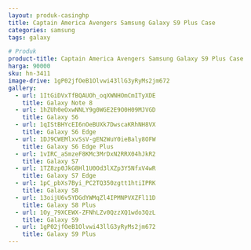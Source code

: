 ```yaml
---
layout: produk-casinghp
title: Captain America Avengers Samsung Galaxy S9 Plus Case
categories: samsung
tags: galaxy

# Produk
product-title: Captain America Avengers Samsung Galaxy S9 Plus Case
harga: 90000
sku: hn-3411
image-drive: 1gP02jfOeB1Olvwi43llG3yRyMs2jm672
gallery:
  - url: 1ItGiDVxTfBQAUOh_oqXWNHOmCmITyXDE
    title: Galaxy Note 8
  - url: 1hZUh0eOxwNNLY9g0WGE2E9O0H09MJVGD
    title: Galaxy S6
  - url: 1qIStBHYcEI6nOeBUXk7DwscaKRhNH8VX
    title: Galaxy S6 Edge
  - url: 1DJ9CWEMlxvSsV-gEN2WuY0ieBaly8OFW
    title: Galaxy S6 Edge Plus
  - url: 1vIRC_aSmzeF8KMc3MrDxN2RRX04hJkR2
    title: Galaxy S7
  - url: 1TZ8zp0JkG8Hl1U0Od3lXZp3Y5NfxV4wR
    title: Galaxy S7 Edge
  - url: 1pC_pbXs7Byi_PC2TQ350zgtt1htiIPRK
    title: Galaxy S8
  - url: 13oijU6v5YDGdYWMqZl4IPMNPVXZFl11D
    title: Galaxy S8 Plus
  - url: 1Oy_79XCEWX-ZFNhLZv0QzzXQ1wdo3QzL
    title: Galaxy S9
  - url: 1gP02jfOeB1Olvwi43llG3yRyMs2jm672
    title: Galaxy S9 Plus
---
```

